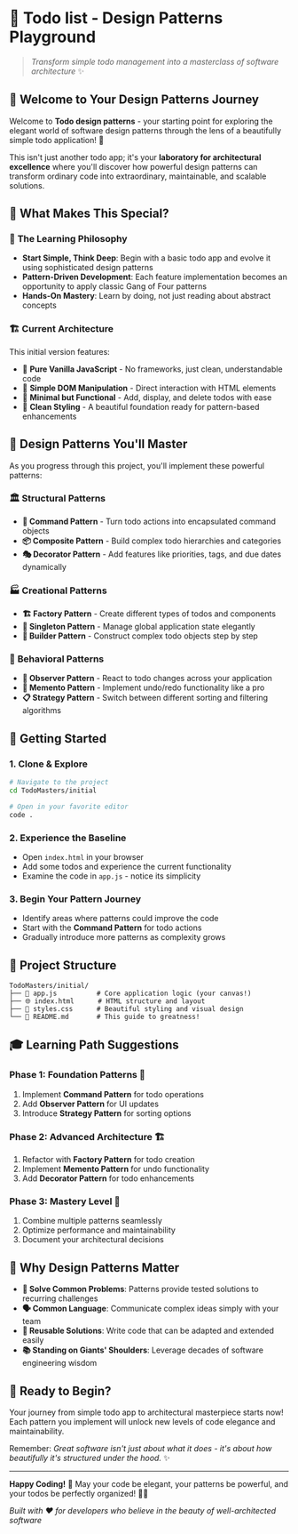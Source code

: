 # 🎯 Todo list - Design Patterns Playground

> _Transform simple todo management into a masterclass of software architecture_ ✨

## 🌟 Welcome to Your Design Patterns Journey

Welcome to **Todo design patterns** - your starting point for exploring the elegant world of software design patterns through the lens of a beautifully simple todo application! 🚀

This isn't just another todo app; it's your **laboratory for architectural excellence** where you'll discover how powerful design patterns can transform ordinary code into extraordinary, maintainable, and scalable solutions.

## 🎨 What Makes This Special?

### 🧠 **The Learning Philosophy**

- **Start Simple, Think Deep**: Begin with a basic todo app and evolve it using sophisticated design patterns
- **Pattern-Driven Development**: Each feature implementation becomes an opportunity to apply classic Gang of Four patterns
- **Hands-On Mastery**: Learn by doing, not just reading about abstract concepts

### 🏗️ **Current Architecture**

This initial version features:

- 📝 **Pure Vanilla JavaScript** - No frameworks, just clean, understandable code
- 🎯 **Simple DOM Manipulation** - Direct interaction with HTML elements
- 💫 **Minimal but Functional** - Add, display, and delete todos with ease
- 🎨 **Clean Styling** - A beautiful foundation ready for pattern-based enhancements

## 🔮 Design Patterns You'll Master

As you progress through this project, you'll implement these powerful patterns:

### 🏛️ **Structural Patterns**

- **🔧 Command Pattern** - Turn todo actions into encapsulated command objects
- **📦 Composite Pattern** - Build complex todo hierarchies and categories
- **🎭 Decorator Pattern** - Add features like priorities, tags, and due dates dynamically

### 🏭 **Creational Patterns**

- **🏗️ Factory Pattern** - Create different types of todos and components
- **👤 Singleton Pattern** - Manage global application state elegantly
- **🔨 Builder Pattern** - Construct complex todo objects step by step

### 🚀 **Behavioral Patterns**

- **👀 Observer Pattern** - React to todo changes across your application
- **💾 Memento Pattern** - Implement undo/redo functionality like a pro
- **📋 Strategy Pattern** - Switch between different sorting and filtering algorithms

## 🚀 Getting Started

### 1. **Clone & Explore**

```bash
# Navigate to the project
cd TodoMasters/initial

# Open in your favorite editor
code .
```

### 2. **Experience the Baseline**

- Open `index.html` in your browser
- Add some todos and experience the current functionality
- Examine the code in `app.js` - notice its simplicity

### 3. **Begin Your Pattern Journey**

- Identify areas where patterns could improve the code
- Start with the **Command Pattern** for todo actions
- Gradually introduce more patterns as complexity grows

## 📁 Project Structure

```
TodoMasters/initial/
├── 📄 app.js          # Core application logic (your canvas!)
├── 🌐 index.html      # HTML structure and layout
├── 🎨 styles.css      # Beautiful styling and visual design
└── 📖 README.md       # This guide to greatness!
```

## 🎓 Learning Path Suggestions

### **Phase 1: Foundation Patterns** 🌱

1. Implement **Command Pattern** for todo operations
2. Add **Observer Pattern** for UI updates
3. Introduce **Strategy Pattern** for sorting options

### **Phase 2: Advanced Architecture** 🏗️

1. Refactor with **Factory Pattern** for todo creation
2. Implement **Memento Pattern** for undo functionality
3. Add **Decorator Pattern** for todo enhancements

### **Phase 3: Mastery Level** 🎯

1. Combine multiple patterns seamlessly
2. Optimize performance and maintainability
3. Document your architectural decisions

## 🌈 Why Design Patterns Matter

- **🧩 Solve Common Problems**: Patterns provide tested solutions to recurring challenges
- **🗣️ Common Language**: Communicate complex ideas simply with your team
- **🔄 Reusable Solutions**: Write code that can be adapted and extended easily
- **📚 Standing on Giants' Shoulders**: Leverage decades of software engineering wisdom

## 🎉 Ready to Begin?

Your journey from simple todo app to architectural masterpiece starts now! Each pattern you implement will unlock new levels of code elegance and maintainability.

Remember: _Great software isn't just about what it does - it's about how beautifully it's structured under the hood._ ✨

---

**Happy Coding!** 🚀 May your code be elegant, your patterns be powerful, and your todos be perfectly organized! 📝✨

_Built with ❤️ for developers who believe in the beauty of well-architected software_
